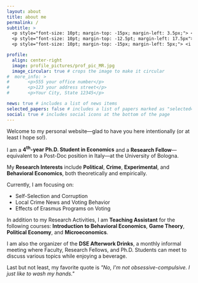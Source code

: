 ```yaml
---
layout: about
title: about me
permalink: /
subtitle: >
  <p style="font-size: 10pt; margin-top: -15px; margin-left: 3.5px;"> <i class="fa-solid fa-landmark" style="color: var(--global-theme-color);"></i><span style="padding-left: 2.5px;"><a href='https://dse.unibo.it/en'><i>Department of Economics,</i></a> <a href='https://www.unibo.it/en/homepage'><i>University of Bologna</i></a></span></p>
  <p style="font-size: 10pt; margin-top: -12.5pt; margin-left: 17.5px"><a href='https://goo.gl/maps/1icot9p1g97AWCD37'><i>Piazza Scaravilli 2, 40126, Bologna</i></a></p>
  <p style="font-size: 10pt; margin-top: -15px; margin-left: 5px;"> <i class="fa-solid fa-location-dot"></i> <span style="padding-left: 1.5px;">current location: Buenos Aires, Argentina</span></p>

profile:
  align: center-right
  image: profile_pictures/prof_pic_MR.jpg
  image_circular: true # crops the image to make it circular
#  more_info: >
#       <p>555 your office number</p>
#       <p>123 your address street</p>
#       <p>Your City, State 12345</p>

news: true # includes a list of news items
selected_papers: false # includes a list of papers marked as "selected={true}"
social: true # includes social icons at the bottom of the page
---
```


Welcome to my personal website&mdash;glad to have you here intentionally (or at least I hope so!).

I am a <b style="color: $white-color;">4<sup>th</sup>-year Ph.D. Student in Economics</b> and a <b style="color: $white-color;">Research Fellow</b>&mdash;equivalent to a Post-Doc position in Italy&mdash;at the University of Bologna.

My <b style="color: $white-color;">Research Interests</b> include <b style="color: $white-color;">Political</b>, <b style="color: $white-color;">Crime</b>, <b style="color: $white-color;">Experimental</b>, and <b style="color: $white-color;">Behavioral Economics</b>, both theoretically and empirically.

Currently, I am focusing on:
 <ul>
  <li>Self-Selection and Corruption</li>
  <li>Local Crime News and Voting Behavior</li>
  <li>Effects of Erasmus Programs on Voting</li>
</ul>

In addition to my Research Activities, I am <b style="color: $white-color;">Teaching Assistant</b> for the following courses: <b style="color: $white-color;">Introduction to Behavioral Economics</b>, <b style="color: $white-color;">Game Theory</b>, <b style="color: $white-color;">Political Economy</b>, and <b style="color: $white-color;">Microeconomics</b>.

I am also the organizer of the <b style="color: $white-color;">DSE Afterwork Drinks</b>, a monthly informal meeting where Faculty, Research Fellows, and Ph.D. Students can meet to discuss various topics while enjoying a beverage.

Last but not least, my favorite quote is <i>"No, I'm not obsessive-compulsive. I just like to wash my hands."</i>
